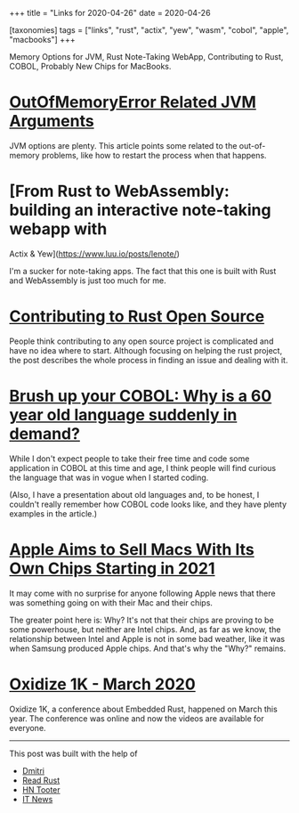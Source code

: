 +++
title = "Links for 2020-04-26"
date = 2020-04-26

[taxonomies]
tags = ["links", "rust", "actix", "yew", "wasm", "cobol", "apple", "macbooks"]
+++

Memory Options for JVM, Rust Note-Taking WebApp, Contributing to Rust, COBOL,
Probably New Chips for MacBooks.

<!-- more -->

# [OutOfMemoryError Related JVM Arguments](https://blog.fastthread.io/2019/06/21/outofmemoryerror-related-jvm-arguments/)

JVM options are plenty. This article points some related to the out-of-memory
problems, like how to restart the process when that happens.

# [From Rust to WebAssembly: building an interactive note-taking webapp with
Actix & Yew](https://www.luu.io/posts/lenote/)

I'm a sucker for note-taking apps. The fact that this one is built with Rust
and WebAssembly is just too much for me.

# [Contributing to Rust Open Source](https://joeprevite.com/contributing-to-rust-open-source)

People think contributing to any open source project is complicated and have
no idea where to start. Although focusing on helping the rust project, the
post describes the whole process in finding an issue and dealing with it.

# [Brush up your COBOL: Why is a 60 year old language suddenly in demand?](https://stackoverflow.blog/2020/04/20/brush-up-your-cobol-why-is-a-60-year-old-language-suddenly-in-demand/)

While I don't expect people to take their free time and code some application
in COBOL at this time and age, I think people will find curious the language
that was in vogue when I started coding.

(Also, I have a presentation about old languages and, to be honest, I couldn't
really remember how COBOL code looks like, and they have plenty examples in
the article.)

# [Apple Aims to Sell Macs With Its Own Chips Starting in 2021](https://www.bloomberg.com/news/articles/2020-04-23/apple-aims-to-sell-macs-with-its-own-chips-starting-in-2021)

It may come with no surprise for anyone following Apple news that there was
something going on with their Mac and their chips.

The greater point here is: Why? It's not that their chips are proving to be
some powerhouse, but neither are Intel chips. And, as far as we know, the
relationship between Intel and Apple is not in some bad weather, like it was
when Samsung produced Apple chips. And that's why the "Why?" remains.

# [Oxidize 1K - March 2020](https://oxidizeconf.com/oxidize-1k/)

Oxidize 1K, a conference about Embedded Rust, happened on March this year. The
conference was online and now the videos are available for everyone.

---

This post was built with the help of

* [Dmitri](https://mastodon.social/@yogthos)
* [Read Rust](https://botsin.space/@readrust)
* [HN Tooter](https://mastodon.social/@hntooter)
* [IT News](https://schleuss.online/@itnewsbot)
